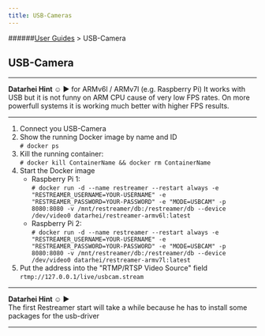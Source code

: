 ```yaml
---
title: USB-Cameras
---
```

######[User Guides](../docs/guides-index.html) > USB-Camera
## USB-Camera

---
**Datarhei Hint ☺ ►** for ARMv6l / ARMv7l (e.g. Raspberry Pi)
It works with USB but it is not funny on ARM CPU cause of very low FPS rates. On more powerfull systems it is working much better with higher FPS results.  

---
1. Connect you USB-Camera
2. Show the running Docker image by name and ID   
  `# docker ps`
3. Kill the running container:  
  `# docker kill ContainerName && docker rm ContainerName`
4. Start the Docker image  
   * Raspberry Pi 1:   
  `# docker run -d --name restreamer --restart always -e "RESTREAMER_USERNAME=YOUR-USERNAME" -e "RESTREAMER_PASSWORD=YOUR-PASSWORD" -e "MODE=USBCAM" -p 8080:8080 -v /mnt/restreamer/db:/restreamer/db --device /dev/video0 datarhei/restreamer-armv6l:latest`
   * Raspberry Pi 2:   
  `# docker run -d --name restreamer --restart always -e "RESTREAMER_USERNAME=YOUR-USERNAME" -e "RESTREAMER_PASSWORD=YOUR-PASSWORD" -e "MODE=USBCAM" -p 8080:8080 -v /mnt/restreamer/db:/restreamer/db --device /dev/video0 datarhei/restreamer-armv7l:latest`
5. Put the address into the "RTMP/RTSP Video Source" field  
   `rtmp://127.0.0.1/live/usbcam.stream` 

---
**Datarhei Hint ☺ ►**   
The first Restreamer start will take a while because he has to install some packages for the usb-driver

---